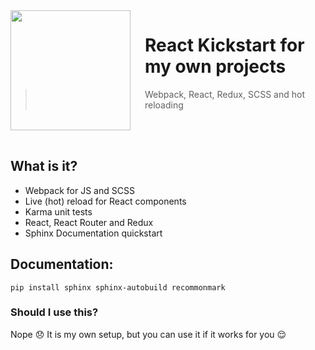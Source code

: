 <img src="http://i.imgur.com/xkYEQmM.png" align="left" width="192px" height="192px"/>
<img align="left" width="0" height="192px" hspace="10"/>

# React Kickstart for my own projects

> Webpack, React, Redux, SCSS and hot reloading

<br><br>

## What is it?

- Webpack for JS and SCSS
- Live (hot) reload for React components
- Karma unit tests
- React, React Router and Redux
- Sphinx Documentation quickstart

Documentation:
---------------

`pip install sphinx sphinx-autobuild recommonmark`

### Should I use this?

Nope :disappointed: It is my own setup, but you can use it if it works for you :relieved:
